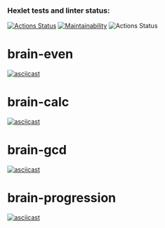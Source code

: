 ### Hexlet tests and linter status:
[![Actions Status](https://github.com/ZorenkoElena/frontend-project-lvl1/workflows/hexlet-check/badge.svg)](https://github.com/ZorenkoElena/frontend-project-lvl1/actions)
[![Maintainability](https://api.codeclimate.com/v1/badges/7c08c1438e484136a38a/maintainability)](https://codeclimate.com/github/ZorenkoElena/frontend-project-lvl1/maintainability)
![Actions Status](https://github.com/ZorenkoElena/frontend-project-lvl1/actions/workflows/linter-status.yml/badge.svg)
# brain-even
[![asciicast](https://asciinema.org/a/IAmQ062ehBHkkoP4CC6ELletO.svg)](https://asciinema.org/a/IAmQ062ehBHkkoP4CC6ELletO)
# brain-calc
[![asciicast](https://asciinema.org/a/1wInLd7cM2lsq8bNL1xg1ibx6.svg)](https://asciinema.org/a/1wInLd7cM2lsq8bNL1xg1ibx6)
# brain-gcd
[![asciicast](https://asciinema.org/a/CArp1ubv0SSM94NwSiFGuqWJR.svg)](https://asciinema.org/a/CArp1ubv0SSM94NwSiFGuqWJR)
# brain-progression
[![asciicast](https://asciinema.org/a/s8Ux3N7yXuh8JQtjHegfShs7h.svg)](https://asciinema.org/a/s8Ux3N7yXuh8JQtjHegfShs7h)